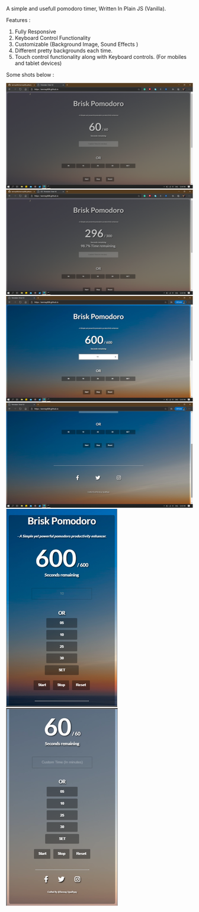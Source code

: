 A simple and usefull pomodoro timer, Written In Plain JS (Vanilla).




Features :

1. Fully Responsive 
2. Keyboard Control Functionality
3. Customizable (Background Image, Sound Effects )
4. Different pretty backgrounds each time.
5. Touch control functionality along with Keyboard controls. (For mobiles and tablet devices)


Some shots below : 

![Image1](https://raw.githubusercontent.com/tanmay606/tanmay606.github.io/master/screenshots/1.png)
![Image2](https://raw.githubusercontent.com/tanmay606/tanmay606.github.io/master/screenshots/2.png)
![Image3](https://raw.githubusercontent.com/tanmay606/tanmay606.github.io/master/screenshots/3.png)
![Image4](https://raw.githubusercontent.com/tanmay606/tanmay606.github.io/master/screenshots/4.png)
![Image5](https://raw.githubusercontent.com/tanmay606/tanmay606.github.io/master/screenshots/5.png)
![Image6](https://raw.githubusercontent.com/tanmay606/tanmay606.github.io/master/screenshots/6.png)
